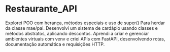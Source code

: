 # Restaurante_API
Explorei POO com herança, métodos especiais e uso de super() Para herdar da classe mae/pai. Desenvolvi um sistema de cardápio usando classes e métodos abstratos, aplicando descontos. Aprendi a criar e gerenciar ambientes virtuais com venv e criei APIs com FastAPI, desenvolvendo rotas, documentação automática e requisições HTTP.
